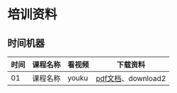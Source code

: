 # 培训资料
## 时间机器
| 时间 | 课程名称 | 看视频 | 下载资料 |
| --- | --- |---| ---|
 |01 | 课程名称|  youku |[pdf文档](./pool/GOV01教程文本.pdf)、download2 |
